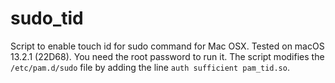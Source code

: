 # sudo_tid
Script to enable touch id for sudo command for Mac OSX. Tested on macOS 13.2.1 (22D68). 
You need the root password to run it. The script modifies the `/etc/pam.d/sudo` file by adding the line `auth sufficient pam_tid.so`.
